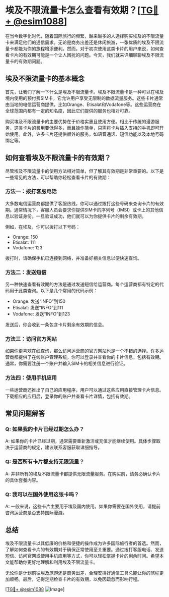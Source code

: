 # 埃及不限流量卡怎么查看有效期？[[TG💪+ @esim1088](https://t.me/s/esim1088)]

在当今数字化时代，随着国际旅行的频繁，越来越多的人选择购买埃及的不限流量卡来满足他们的通信需求。无论是商务出差还是休闲旅游，一张优质的埃及不限流量卡都能为你的旅程增添便利。然而，对于初次使用这类卡片的用户来说，如何查看卡片的有效期可能是一个让人困扰的问题。今天，我们就来详细聊聊埃及不限流量卡的有效期问题。

## 埃及不限流量卡的基本概念

首先，让我们了解一下什么是埃及不限流量卡。埃及不限流量卡是一种可以在埃及境内使用的预付费SIM卡，它允许用户享受无限制的数据流量服务。这些卡片通常由当地的电信运营商提供，比如Orange、Etisalat和Vodafone等。这些运营商在全球范围内都有一定的知名度，因此它们提供的服务也相对可靠。

购买埃及不限流量卡的主要优势在于价格实惠且使用方便。相比于传统的漫游服务，这类卡片的费用要低得多，而且操作简单，只需将卡片插入支持的手机即可开始使用。此外，许多卡片还提供额外的服务，如语音通话、短信功能以及本地号码绑定等。

## 如何查看埃及不限流量卡的有效期？

尽管埃及不限流量卡的使用方法相对简单，但了解其有效期是非常重要的。以下是一些常见的方法，可以帮助你轻松查看卡片的有效期：

### 方法一：拨打客服电话

大多数电信运营商都提供了客服热线，你可以通过拨打这些号码来查询卡片的有效期。通常情况下，客服人员会要求你提供SIM卡的序列号（IMSI）或卡上的其他信息以验证身份。一旦验证成功，他们就可以为你提供卡片的剩余有效期。

例如，在埃及，你可以拨打以下号码：
- Orange: 150
- Etisalat: 111
- Vodafone: 123

拨打时，请确保手机已连接到网络，并准备好相关信息以便快速查询。

### 方法二：发送短信

另一种快速查看有效期的方法是通过发送短信给运营商。每个运营商都有特定的代码用于此类查询。以下是几个常用的代码示例：
- Orange: 发送“INFO”到150
- Etisalat: 发送“INFO”到111
- Vodafone: 发送“INFO”到123

发送后，你会收到一条包含卡片剩余有效期的信息。

### 方法三：访问官方网站

如果你更喜欢在线查询，那么访问运营商的官方网站也是一个不错的选择。许多运营商都提供了在线账户管理系统，你可以登录并查看你的卡片信息，包括有效期。通常，你需要注册一个账户并输入SIM卡的相关信息进行验证。

### 方法四：使用手机应用

一些运营商还推出了自己的应用程序，用户可以通过这些应用直接管理卡片信息。下载相应的应用后，登录你的账户并查看卡片详情，包括有效期。

## 常见问题解答

### Q: 如果我的卡片已经过期怎么办？
A: 如果你的卡片已经过期，通常需要重新激活或充值才能继续使用。具体步骤取决于运营商的规定，建议联系客服获取详细指导。

### Q: 是否所有卡片都支持无限流量？
A: 并非所有的埃及不限流量卡都提供无限流量服务。在购买前，请务必确认卡片的具体套餐内容。

### Q: 我可以在国外使用这张卡吗？
A: 一般来说，这些卡片主要用于埃及国内使用。如果你需要在国外使用，请提前咨询运营商是否支持国际漫游。

## 总结

埃及不限流量卡以其低廉的价格和便捷的操作成为许多国际旅行者的首选。然而，了解如何查看卡片的有效期对于确保正常使用至关重要。通过拨打客服电话、发送短信、访问官网或使用手机应用等方式，你可以轻松掌握卡片的剩余时间。希望本文能帮助你更好地理解和利用埃及不限流量卡。

无论你是计划前往埃及旅游还是商务出差，合理安排好通信工具总能让你的旅程更加顺畅。最后，记得定期检查卡片的有效期，以免因疏忽而影响行程。

[[TG💪+ @esim1088](https://t.me/s/esim1088) ![Image](https://i.postimg.cc/4NQfJmqS/Snipaste-2025-05-13-00-14-12.png)]